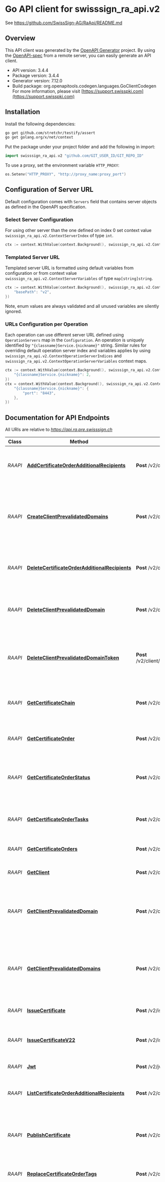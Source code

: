 # Go API client for swisssign_ra_api.v2

See https://github.com/SwissSign-AG/RaApi/README.md

## Overview
This API client was generated by the [OpenAPI Generator](https://openapi-generator.tech) project.  By using the [OpenAPI-spec](https://www.openapis.org/) from a remote server, you can easily generate an API client.

- API version: 3.4.4
- Package version: 3.4.4
- Generator version: 7.12.0
- Build package: org.openapitools.codegen.languages.GoClientCodegen
For more information, please visit [https://support.swisspki.com](https://support.swisspki.com)

## Installation

Install the following dependencies:

```sh
go get github.com/stretchr/testify/assert
go get golang.org/x/net/context
```

Put the package under your project folder and add the following in import:

```go
import swisssign_ra_api.v2 "github.com/GIT_USER_ID/GIT_REPO_ID"
```

To use a proxy, set the environment variable `HTTP_PROXY`:

```go
os.Setenv("HTTP_PROXY", "http://proxy_name:proxy_port")
```

## Configuration of Server URL

Default configuration comes with `Servers` field that contains server objects as defined in the OpenAPI specification.

### Select Server Configuration

For using other server than the one defined on index 0 set context value `swisssign_ra_api.v2.ContextServerIndex` of type `int`.

```go
ctx := context.WithValue(context.Background(), swisssign_ra_api.v2.ContextServerIndex, 1)
```

### Templated Server URL

Templated server URL is formatted using default variables from configuration or from context value `swisssign_ra_api.v2.ContextServerVariables` of type `map[string]string`.

```go
ctx := context.WithValue(context.Background(), swisssign_ra_api.v2.ContextServerVariables, map[string]string{
	"basePath": "v2",
})
```

Note, enum values are always validated and all unused variables are silently ignored.

### URLs Configuration per Operation

Each operation can use different server URL defined using `OperationServers` map in the `Configuration`.
An operation is uniquely identified by `"{classname}Service.{nickname}"` string.
Similar rules for overriding default operation server index and variables applies by using `swisssign_ra_api.v2.ContextOperationServerIndices` and `swisssign_ra_api.v2.ContextOperationServerVariables` context maps.

```go
ctx := context.WithValue(context.Background(), swisssign_ra_api.v2.ContextOperationServerIndices, map[string]int{
	"{classname}Service.{nickname}": 2,
})
ctx = context.WithValue(context.Background(), swisssign_ra_api.v2.ContextOperationServerVariables, map[string]map[string]string{
	"{classname}Service.{nickname}": {
		"port": "8443",
	},
})
```

## Documentation for API Endpoints

All URIs are relative to *https://api.ra.pre.swisssign.ch*

Class | Method | HTTP request | Description
------------ | ------------- | ------------- | -------------
*RAAPI* | [**AddCertificateOrderAdditionalRecipients**](docs/RAAPI.md#addcertificateorderadditionalrecipients) | **Post** /v2/order/{orderReference}/add/recipients | Add additional recipients to Certificate Order
*RAAPI* | [**CreateClientPrevalidatedDomains**](docs/RAAPI.md#createclientprevalidateddomains) | **Post** /v2/client/domain/{clientReference}/register | Register new pre validated domains for the selected client given its reference Id
*RAAPI* | [**DeleteCertificateOrderAdditionalRecipients**](docs/RAAPI.md#deletecertificateorderadditionalrecipients) | **Post** /v2/order/{orderReference}/delete/recipients | Delete additional recipients to Certificate Order
*RAAPI* | [**DeleteClientPrevalidatedDomain**](docs/RAAPI.md#deleteclientprevalidateddomain) | **Post** /v2/client/domain/{prevalidatedDomainReference}/delete | Delete pre validated domain for the selected reference Id
*RAAPI* | [**DeleteClientPrevalidatedDomainToken**](docs/RAAPI.md#deleteclientprevalidateddomaintoken) | **Post** /v2/client/domain/{prevalidatedDomainReference}/token/delete | Delete pre validated domain token for the selected reference Id
*RAAPI* | [**GetCertificateChain**](docs/RAAPI.md#getcertificatechain) | **Post** /v2/order/{orderReference}/certificate/chain | Retrieve the certificate chain for the given Order reference
*RAAPI* | [**GetCertificateOrder**](docs/RAAPI.md#getcertificateorder) | **Post** /v2/order/{orderReference} | Retrieve a Certificate Order given the Order reference
*RAAPI* | [**GetCertificateOrderStatus**](docs/RAAPI.md#getcertificateorderstatus) | **Post** /v2/order/{orderReference}/status | Retrieve a Certificate Order status given the Order reference
*RAAPI* | [**GetCertificateOrderTasks**](docs/RAAPI.md#getcertificateordertasks) | **Post** /v2/order/{orderReference}/tasks | Retrieve a Certificate Order Tasks given the Order reference
*RAAPI* | [**GetCertificateOrders**](docs/RAAPI.md#getcertificateorders) | **Post** /v2/orders | Search Certificate Orders
*RAAPI* | [**GetClient**](docs/RAAPI.md#getclient) | **Post** /v2/client/{clientReference} | Get a client given its reference Id
*RAAPI* | [**GetClientPrevalidatedDomain**](docs/RAAPI.md#getclientprevalidateddomain) | **Post** /v2/client/domain/{prevalidatedDomainReference} | Get pre validated domains for the selected domain reference Id
*RAAPI* | [**GetClientPrevalidatedDomains**](docs/RAAPI.md#getclientprevalidateddomains) | **Post** /v2/client/domain/{clientReference}/list | Get the list of pre validated domains for the selected client given its reference Id
*RAAPI* | [**IssueCertificate**](docs/RAAPI.md#issuecertificate) | **Post** /v2/issue/csr/{productReference} | Issue certificate using CSR
*RAAPI* | [**IssueCertificateV22**](docs/RAAPI.md#issuecertificatev22) | **Post** /v2/issue | Issue certificate using extended request attributes
*RAAPI* | [**Jwt**](docs/RAAPI.md#jwt) | **Post** /v2/jwt/{userName} | Produce a user JWT
*RAAPI* | [**ListCertificateOrderAdditionalRecipients**](docs/RAAPI.md#listcertificateorderadditionalrecipients) | **Post** /v2/order/{orderReference}/list/recipients | Obtain a list of additional Certificate Order recipients
*RAAPI* | [**PublishCertificate**](docs/RAAPI.md#publishcertificate) | **Post** /v2/order/{orderReference}/publish | Send a certificate publication request for selected Certificate Order
*RAAPI* | [**ReplaceCertificateOrderTags**](docs/RAAPI.md#replacecertificateordertags) | **Post** /v2/order/{orderReference}/tags | Replace Certificate Order custom tags
*RAAPI* | [**ResetClientPrevalidatedDomain**](docs/RAAPI.md#resetclientprevalidateddomain) | **Post** /v2/client/domain/{prevalidatedDomainReference}/token/reset | Reset pre validated domain token for the selected reference Id
*RAAPI* | [**RevokeCertificates**](docs/RAAPI.md#revokecertificates) | **Post** /v2/revoke | Revoke certificates
*RAAPI* | [**SearchClients**](docs/RAAPI.md#searchclients) | **Post** /v2/clients | Search Clients available to the RA Operator
*RAAPI* | [**SearchPagedCertificateOrders**](docs/RAAPI.md#searchpagedcertificateorders) | **Post** /v2/orders/paged | Search Certificate Orders
*RAAPI* | [**SearchPagedClients**](docs/RAAPI.md#searchpagedclients) | **Post** /v2/clients/paged | Search Clients available to the RA Operator
*RAAPI* | [**UnpublishCertificate**](docs/RAAPI.md#unpublishcertificate) | **Post** /v2/order/{orderReference}/unpublish | Send a certificate un-publication request for selected Certificate Order
*RAAPI* | [**ValidateClientPrevalidatedDomain**](docs/RAAPI.md#validateclientprevalidateddomain) | **Post** /v2/client/domain/{prevalidatedDomainReference}/validate | Prevalidate domain for the selected domain reference Id
*RAAPI* | [**ValidateIssueRequest**](docs/RAAPI.md#validateissuerequest) | **Post** /v2/validate | Validate an issue request structure. Validates the request but does not issue any certificate


## Documentation For Models

 - [APIError](docs/APIError.md)
 - [AdditionalRecipient](docs/AdditionalRecipient.md)
 - [Certificate](docs/Certificate.md)
 - [CertificateOrder](docs/CertificateOrder.md)
 - [CertificateOrderStatus](docs/CertificateOrderStatus.md)
 - [CertificateOrderTask](docs/CertificateOrderTask.md)
 - [CertificateOrders](docs/CertificateOrders.md)
 - [Client](docs/Client.md)
 - [ClientDNS](docs/ClientDNS.md)
 - [ClientDomainValidationStatus](docs/ClientDomainValidationStatus.md)
 - [Clients](docs/Clients.md)
 - [DNS](docs/DNS.md)
 - [IssueRequest](docs/IssueRequest.md)
 - [JobStatus](docs/JobStatus.md)
 - [JobType](docs/JobType.md)
 - [KeyType](docs/KeyType.md)
 - [Product](docs/Product.md)
 - [ProductValidity](docs/ProductValidity.md)
 - [RegistrationDocument](docs/RegistrationDocument.md)
 - [RequestDNS](docs/RequestDNS.md)
 - [RequestDeviceSerialNumber](docs/RequestDeviceSerialNumber.md)
 - [RequestExtensions](docs/RequestExtensions.md)
 - [RequestIP](docs/RequestIP.md)
 - [RequestOverrides](docs/RequestOverrides.md)
 - [RequestRFC822](docs/RequestRFC822.md)
 - [RequestRole](docs/RequestRole.md)
 - [RequestScope](docs/RequestScope.md)
 - [RequestUPN](docs/RequestUPN.md)
 - [RevocationReason](docs/RevocationReason.md)
 - [RevocationRequest](docs/RevocationRequest.md)
 - [RevocationStatus](docs/RevocationStatus.md)
 - [SearchCertificateOrder](docs/SearchCertificateOrder.md)


## Documentation For Authorization


Authentication schemes defined for the API:
### BearerAuth

- **Type**: HTTP Bearer token authentication

Example

```go
auth := context.WithValue(context.Background(), swisssign_ra_api.v2.ContextAccessToken, "BEARER_TOKEN_STRING")
r, err := client.Service.Operation(auth, args)
```


## Documentation for Utility Methods

Due to the fact that model structure members are all pointers, this package contains
a number of utility functions to easily obtain pointers to values of basic types.
Each of these functions takes a value of the given basic type and returns a pointer to it:

* `PtrBool`
* `PtrInt`
* `PtrInt32`
* `PtrInt64`
* `PtrFloat`
* `PtrFloat32`
* `PtrFloat64`
* `PtrString`
* `PtrTime`

## Author

ssc@swisssign.com

